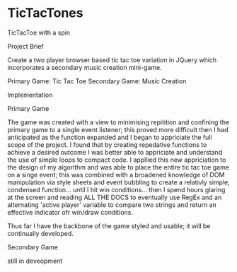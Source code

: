 # TicTacTones
TicTacToe with a spin

Project Brief

Create a two player browser based tic tac toe variation in JQuery which incorporates a secondary music creation mini-game.

Primary Game: Tic Tac Toe
Secondary Game: Music Creation

Implementation
  
  Primary Game

  The game was created  with a view to minimising repitition and confining the primary game to a single event listener; this    proved more difficult then I had anticipated as the function expanded and I began to appriciate the full scope of the project. I found that by creating repedative functions to achieve a desired outcome I was better able to appriciate and understand the use of simple loops to compact code.  I appllied this new appriciation to the design of my algorithm and was able to place the entire tic tac toe game on a singe event; this was combined with a broadened knowledge of DOM manipulation via style sheets and event bubbling to create a relativly simple, condensed function... until I hit win conditions... then I spend hours glaring at the screen and reading ALL THE DOCS to eventually use RegEx and an alternating 'active player' variable to compare two strings and return an effective indicator ofr win/draw conditions.
  
  Thus far I have the backbone of the game styled and usable; it will be continually developed.
  
  Secondary Game
  
  still in deveopment
